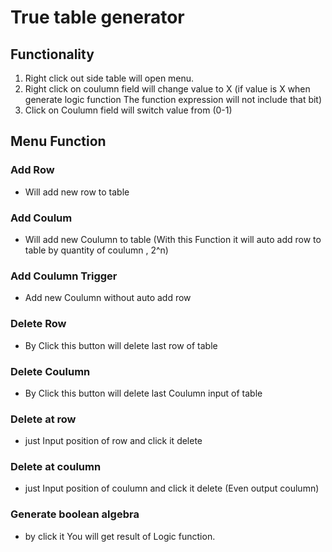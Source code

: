 # True table generator

## Functionality
1. Right click out side table will open menu.
2. Right click on coulumn field will change value to X (if value is X when generate logic function The function expression will not include that bit)
3. Click on Coulumn field will switch value from (0-1)
## Menu Function
### Add Row
* Will add new row to table
### Add Coulum
* Will add new Coulumn to table (With this Function it will auto add row to table by quantity of coulumn , 2^n)
### Add Coulumn Trigger 
* Add new Coulumn without auto add row
### Delete Row
* By Click this button will delete last row of table
### Delete Coulumn
* By Click this button will delete last Coulumn input of table
### Delete at row 
* just Input position of row and click it delete 
### Delete at coulumn 
* just Input position of coulumn and click it delete (Even output coulumn)
### Generate boolean algebra
* by click it You will get result of Logic function.
